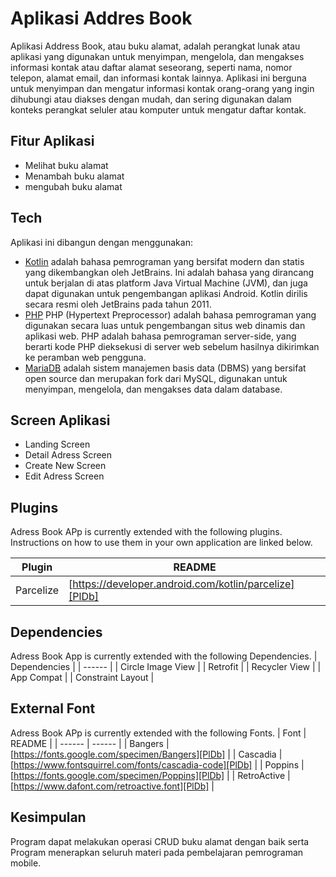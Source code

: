 # Aplikasi Addres Book
Aplikasi Address Book, atau buku alamat, adalah perangkat lunak atau aplikasi yang digunakan untuk menyimpan, mengelola, dan mengakses informasi kontak atau daftar alamat seseorang, seperti nama, nomor telepon, alamat email, dan informasi kontak lainnya. Aplikasi ini berguna untuk menyimpan dan mengatur informasi kontak orang-orang yang ingin dihubungi atau diakses dengan mudah, dan sering digunakan dalam konteks perangkat seluler atau komputer untuk mengatur daftar kontak.

## Fitur Aplikasi 
- Melihat buku alamat
- Menambah buku alamat
- mengubah buku alamat

## Tech
Aplikasi ini dibangun dengan menggunakan:
- [Kotlin](https://kotlinlang.org/) adalah bahasa pemrograman yang bersifat modern dan statis yang dikembangkan oleh JetBrains. Ini adalah bahasa yang dirancang untuk berjalan di atas platform Java Virtual Machine (JVM), dan juga dapat digunakan untuk pengembangan aplikasi Android. Kotlin dirilis secara resmi oleh JetBrains pada tahun 2011.
- [PHP](https://www.php.net/) PHP (Hypertext Preprocessor) adalah bahasa pemrograman yang digunakan secara luas untuk pengembangan situs web dinamis dan aplikasi web. PHP adalah bahasa pemrograman server-side, yang berarti kode PHP dieksekusi di server web sebelum hasilnya dikirimkan ke peramban web pengguna. 
- [MariaDB](https://mariadb.org/) adalah sistem manajemen basis data (DBMS) yang bersifat open source dan merupakan fork dari MySQL, digunakan untuk menyimpan, mengelola, dan mengakses data dalam database.


## Screen Aplikasi
- Landing Screen
- Detail Adress Screen
- Create New Screen
- Edit Adress Screen

## Plugins

Adress Book APp is currently extended with the following plugins.
Instructions on how to use them in your own application are linked below.

| Plugin | README |
| ------ | ------ |
| Parcelize | [https://developer.android.com/kotlin/parcelize][PlDb] |

## Dependencies

Adress Book App is currently extended with the following Dependencies.
| Dependencies |
| ------ | 
| Circle Image View |
| Retrofit |
| Recycler View |
| App Compat |
| Constraint Layout |


## External Font

Adress Book APp is currently extended with the following Fonts.
| Font | README |
| ------ | ------ |
| Bangers | [https://fonts.google.com/specimen/Bangers][PlDb] |
| Cascadia | [https://www.fontsquirrel.com/fonts/cascadia-code][PlDb] |
| Poppins | [https://fonts.google.com/specimen/Poppins][PlDb] |
| RetroActive | [https://www.dafont.com/retroactive.font][PlDb] |

## Kesimpulan
Program dapat melakukan operasi CRUD buku alamat dengan baik serta Program menerapkan seluruh materi pada pembelajaran pemrograman mobile.

